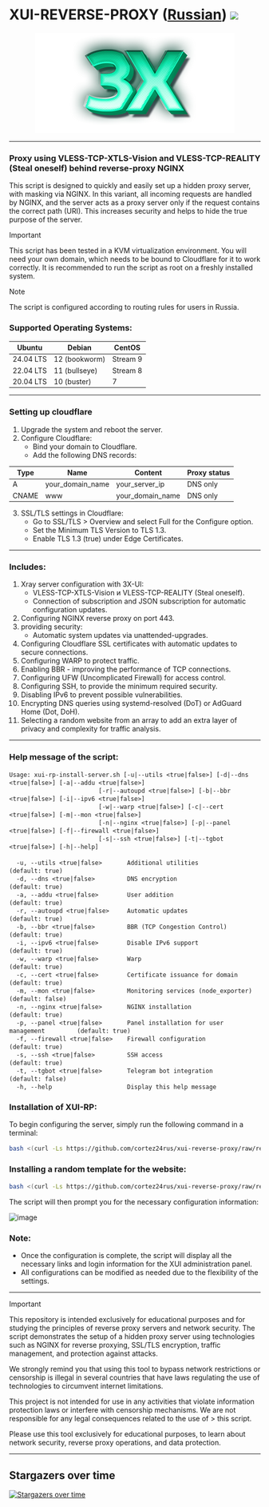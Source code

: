 # XUI-REVERSE-PROXY ([Russian](/README_RU.md)) <img src="https://img.shields.io/github/stars/cortez24rus/xui-reverse-proxy?style=social" />
<p align="center"><a href="#"><img src="./media/3X-UI.png" alt="Image" ></a></p>

-----

### Proxy using VLESS-TCP-XTLS-Vision and VLESS-TCP-REALITY (Steal oneself) behind reverse-proxy NGINX
This script is designed to quickly and easily set up a hidden proxy server, with masking via NGINX. In this variant, all incoming requests are handled by NGINX, and the server acts as a proxy server only if the request contains the correct path (URI). This increases security and helps to hide the true purpose of the server.

> [!IMPORTANT]
>  This script has been tested in a KVM virtualization environment. You will need your own domain, which needs to be bound to Cloudflare for it to work correctly. It is recommended to run the script as root on a freshly installed system.

> [!NOTE]
> The script is configured according to routing rules for users in Russia.

### Supported Operating Systems:

| **Ubuntu**       | **Debian**        | **CentOS**       |
|------------------|-------------------|------------------|
| 24.04 LTS        | 12 (bookworm)     | Stream 9         |
| 22.04 LTS        | 11 (bullseye)     | Stream 8         |
| 20.04 LTS        | 10 (buster)       | 7                |

-----

### Setting up cloudflare
1. Upgrade the system and reboot the server.
2. Configure Cloudflare:
   - Bind your domain to Cloudflare.
   - Add the following DNS records:

| Type  | Name             | Content          | Proxy status  |
| ----- | ---------------- | ---------------- | ------------- |
| A     | your_domain_name | your_server_ip   | DNS only      |
| CNAME | www              | your_domain_name | DNS only      |
   
3. SSL/TLS settings in Cloudflare:
   - Go to SSL/TLS > Overview and select Full for the Configure option.
   - Set the Minimum TLS Version to TLS 1.3.
   - Enable TLS 1.3 (true) under Edge Certificates.

-----

### Includes:
  
1. Xray server configuration with 3X-UI:
   - VLESS-TCP-XTLS-Vision и VLESS-TCP-REALITY (Steal oneself).
   - Connection of subscription and JSON subscription for automatic configuration updates.
2. Configuring NGINX reverse proxy on port 443.
3. providing security:
   - Automatic system updates via unattended-upgrades.
4. Configuring Cloudflare SSL certificates with automatic updates to secure connections.
5. Configuring WARP to protect traffic.
6. Enabling BBR - improving the performance of TCP connections.
7. Configuring UFW (Uncomplicated Firewall) for access control.
8. Configuring SSH, to provide the minimum required security.
9. Disabling IPv6 to prevent possible vulnerabilities.
10. Encrypting DNS queries using systemd-resolved (DoT) or AdGuard Home (Dot, DoH).
11. Selecting a random website from an array to add an extra layer of privacy and complexity for traffic analysis.

-----

### Help message of the script:
```
Usage: xui-rp-install-server.sh [-u|--utils <true|false>] [-d|--dns <true|false>] [-a|--addu <true|false>]
                         [-r|--autoupd <true|false>] [-b|--bbr <true|false>] [-i|--ipv6 <true|false>]
                         [-w|--warp <true|false>] [-c|--cert <true|false>] [-m|--mon <true|false>]
                         [-n|--nginx <true|false>] [-p|--panel <true|false>] [-f|--firewall <true|false>]
                         [-s|--ssh <true|false>] [-t|--tgbot <true|false>] [-h|--help]

  -u, --utils <true|false>       Additional utilities                           (default: true)
  -d, --dns <true|false>         DNS encryption                                 (default: true)
  -a, --addu <true|false>        User addition                                  (default: true)
  -r, --autoupd <true|false>     Automatic updates                              (default: true)
  -b, --bbr <true|false>         BBR (TCP Congestion Control)                   (default: true)
  -i, --ipv6 <true|false>        Disable IPv6 support                           (default: true)
  -w, --warp <true|false>        Warp                                           (default: true)
  -c, --cert <true|false>        Certificate issuance for domain                (default: true)
  -m, --mon <true|false>         Monitoring services (node_exporter)            (default: false)
  -n, --nginx <true|false>       NGINX installation                             (default: true)
  -p, --panel <true|false>       Panel installation for user management         (default: true)
  -f, --firewall <true|false>    Firewall configuration                         (default: true)
  -s, --ssh <true|false>         SSH access                                     (default: true)
  -t, --tgbot <true|false>       Telegram bot integration                       (default: false)
  -h, --help                     Display this help message

```

### Installation of XUI-RP:

To begin configuring the server, simply run the following command in a terminal:
```sh
bash <(curl -Ls https://github.com/cortez24rus/xui-reverse-proxy/raw/refs/heads/main/xui-rp-install-server.sh)
```

### Installing a random template for the website:
```sh
bash <(curl -Ls https://github.com/cortez24rus/xui-reverse-proxy/raw/refs/heads/main/xui-rp-random-site.sh)
```

The script will then prompt you for the necessary configuration information:

![image](https://github.com/user-attachments/assets/dc60caee-1b01-40c9-a344-e0a67ebfc2ee)

### Note: 
- Once the configuration is complete, the script will display all the necessary links and login information for the XUI administration panel.
- All configurations can be modified as needed due to the flexibility of the settings.

-----

> [!IMPORTANT]
> This repository is intended exclusively for educational purposes and for studying the principles of reverse proxy servers and network security. The script demonstrates the setup of a hidden proxy server using technologies such as NGINX for reverse proxying, SSL/TLS encryption, traffic management, and protection against attacks.
> 
> We strongly remind you that using this tool to bypass network restrictions or censorship is illegal in several countries that have laws regulating the use of technologies to circumvent internet limitations.
> 
> This project is not intended for use in any activities that violate information protection laws or interfere with censorship mechanisms. We are not responsible for any legal consequences related to the use of > this script.
> 
> Please use this tool exclusively for educational purposes, to learn about network security, reverse proxy operations, and data protection.

-----

## Stargazers over time
[![Stargazers over time](https://starchart.cc/cortez24rus/xui-reverse-proxy.svg?variant=adaptive)](https://starchart.cc/cortez24rus/xui-reverse-proxy)

